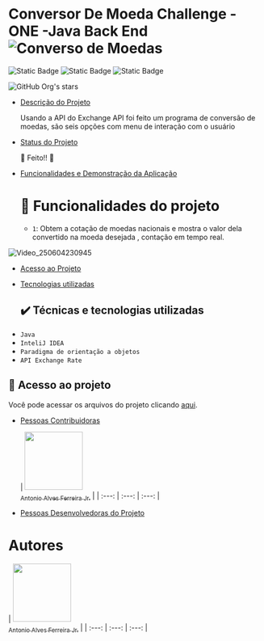 # Conversor De Moeda Challenge - ONE -Java Back End![Converso de Moedas](https://github.com/user-attachments/assets/cd572c5c-81c1-4714-a864-18b9542cb368)
![Static Badge](https://img.shields.io/badge/Status-Desenvolvido-blue)
![Static Badge](https://img.shields.io/badge/API_Usada-Exchange_API-green)
![Static Badge](https://img.shields.io/badge/Challenge_ONE-Java_Back_End_Alura-00FF00)


![GitHub Org's stars](https://img.shields.io/github/stars/Antonioafj?style=social)

* [Descrição do Projeto](#descrição-do-projeto)
 
   Usando a API do Exchange API foi feito um programa de conversão de moedas, são seis opções com menu de interação com o usuário

  
* [Status do Projeto](#status-do-Projeto)
  
  :clap: Feito!! :muscle:

* [Funcionalidades e Demonstração da Aplicação](#funcionalidades-e-demonstração-da-aplicação)

  # :hammer: Funcionalidades do projeto
  
  - `1`: Obtem a cotação de moedas nacionais e mostra o valor dela convertido na moeda desejada , contação em tempo real.

 ![Video_250604230945](https://github.com/user-attachments/assets/cd2e79de-0b87-4bed-9d8d-4d646f855e83)
 

* [Acesso ao Projeto](#acesso-ao-projeto)

  
* [Tecnologias utilizadas](#tecnologias-utilizadas)
  ## ✔️ Técnicas e tecnologias utilizadas

- ``Java``
- ``InteliJ IDEA``
- ``Paradigma de orientação a objetos``
- `` API Exchange Rate ``



## 📁 Acesso ao projeto
Você pode acessar os arquivos do projeto clicando [aqui](https://github.com/Antonioafj/Conversor_de_Moeda_-Challenge_-ONE_-Java_Back_end/tree/main).
  
* [Pessoas Contribuidoras](#pessoas-contribuidoras)
 
  | [<img loading="lazy" src="https://avatars.githubusercontent.com/u/167789057?s=400&u=21052b749353169db846fbab43111257cd8342eb&v=4" width=115><br><sub>Antonio Alves Ferreira Jr.</sub>](https://github.com/Antonioafj) |
  | :---: | :---: | :---: |


* [Pessoas Desenvolvedoras do Projeto](#pessoas-desenvolvedoras)

 # Autores
  | [<img loading="lazy" src="https://avatars.githubusercontent.com/u/167789057?s=400&u=21052b749353169db846fbab43111257cd8342eb&v=4" width=115><br><sub>Antonio Alves Ferreira Jr.</sub>](https://github.com/Antonioafj) |
  | :---: | :---: | :---: |



